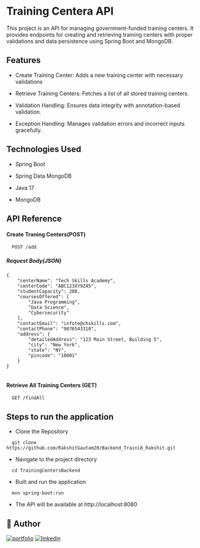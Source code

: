 
# Training Centera API

This project is an API for managing government-funded training centers. It provides endpoints for creating and retrieving training centers with proper validations and data persistence using Spring Boot and MongoDB.



## Features

- Create Training Center: Adds a new training center with necessary validations
- Retrieve Training Centers: Fetches a list of all stored training centers.

- Validation Handling: Ensures data integrity with annotation-based validation.

- Exception Handling: Manages validation errors and incorrect inputs gracefully.


## Technologies Used
- Spring Boot

- Spring Data MongoDB

- Java 17

- MongoDB
## API Reference

#### Create Traning Centers(POST)

```
  POST /add
```
##### Request Body(JSON)

```
{
    "centerName": "Tech Skills Academy",
    "centerCode": "ABC123XY9Z45",
    "studentCapacity": 200,
    "coursesOffered": [
        "Java Programming",
        "Data Science",
        "Cybersecurity"
    ],
    "contactEmail": "infote@chskills.com",
    "contactPhone": "9876543310",
    "address": {
        "detailedAddress": "123 Main Street, Building 5",
        "city": "New York",
        "state": "NY",
        "pincode": "10001"
    }
}
  
```

#### Retrieve All Training Centers (GET)

```
  GET /findAll
```



## Steps to run the application

 - Clone the Repository
  
```
  git clone https://github.com/RakshitGautam20/Backend_Traini8_Rakshit.git
```
- Navigate to the project directory

```
  cd TrainingCentersBackend
```
- Built and run the application

```
  mvn spring-boot:run
```
- The API will be available at http://localhost:8080
## 🔗 Author
[![portfolio](https://img.shields.io/badge/my_portfolio-000?style=for-the-badge&logo=ko-fi&logoColor=white)](https://github.com/RakshitGautam20)
[![linkedin](https://img.shields.io/badge/linkedin-0A66C2?style=for-the-badge&logo=linkedin&logoColor=white)](https://www.linkedin.com/in/rakshit-gautam-6b635b21b/)



